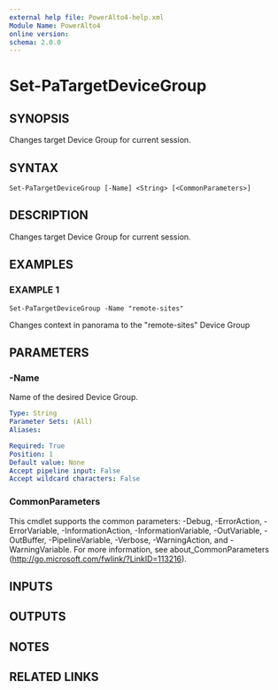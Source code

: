 ```yaml
---
external help file: PowerAlto4-help.xml
Module Name: PowerAlto4
online version:
schema: 2.0.0
---
```


# Set-PaTargetDeviceGroup

## SYNOPSIS
Changes target Device Group for current session.

## SYNTAX

```
Set-PaTargetDeviceGroup [-Name] <String> [<CommonParameters>]
```

## DESCRIPTION
Changes target Device Group for current session.

## EXAMPLES

### EXAMPLE 1
```
Set-PaTargetDeviceGroup -Name "remote-sites"
```

Changes context in panorama to the "remote-sites" Device Group

## PARAMETERS

### -Name
Name of the desired Device Group.

```yaml
Type: String
Parameter Sets: (All)
Aliases:

Required: True
Position: 1
Default value: None
Accept pipeline input: False
Accept wildcard characters: False
```

### CommonParameters
This cmdlet supports the common parameters: -Debug, -ErrorAction, -ErrorVariable, -InformationAction, -InformationVariable, -OutVariable, -OutBuffer, -PipelineVariable, -Verbose, -WarningAction, and -WarningVariable. For more information, see about_CommonParameters (http://go.microsoft.com/fwlink/?LinkID=113216).

## INPUTS

## OUTPUTS

## NOTES

## RELATED LINKS
